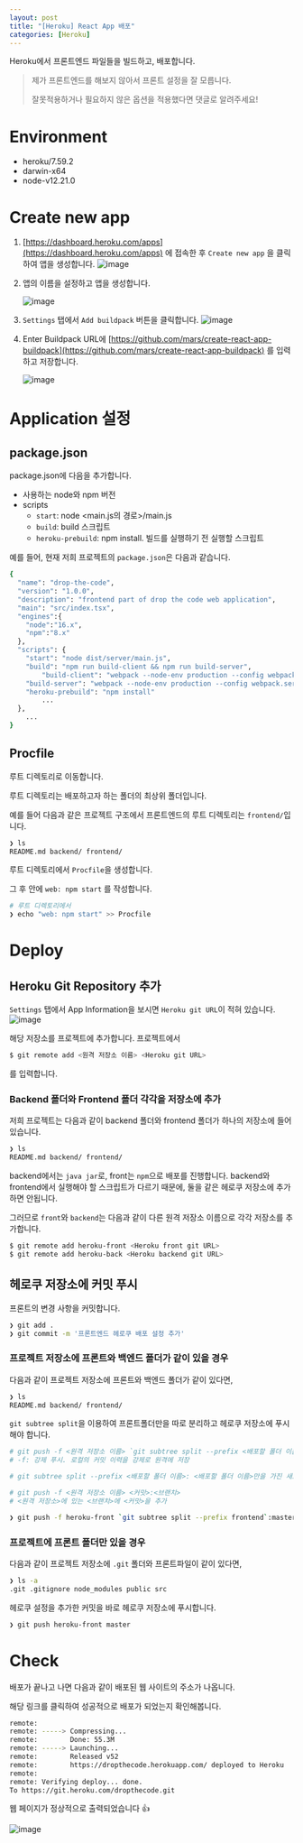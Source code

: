 ```yaml
---
layout: post
title: "[Heroku] React App 배포"
categories: [Heroku]
---
```


Heroku에서 프론트엔드 파일들을 빌드하고, 배포합니다.

> 제가 프론트엔드를 해보지 않아서 프론트 설정을 잘 모릅니다.
> 
> 잘못적용하거나 필요하지 않은 옵션을 적용했다면 댓글로 알려주세요!

# Environment
- heroku/7.59.2 
- darwin-x64 
- node-v12.21.0

# Create new app

1. [https://dashboard.heroku.com/apps](https://dashboard.heroku.com/apps) 에 접속한 후 `Create new app` 을 클릭하여 앱을 생성합니다.
   ![image](https://user-images.githubusercontent.com/56301069/145707053-b59973c1-8302-42fe-a7d4-91bf72c92541.png)


2. 앱의 이름을 설정하고 앱을 생성합니다.

   ![image](https://user-images.githubusercontent.com/56301069/145707071-ce730dca-5987-48ed-8102-4e8ce9f26d87.png)

3. `Settings` 탭에서 `Add buildpack` 버튼을 클릭합니다.
   ![image](https://user-images.githubusercontent.com/56301069/145707074-c5f21ef4-8946-4cb3-b976-ece630b440ac.png)

4. Enter Buildpack URL에 [https://github.com/mars/create-react-app-buildpack](https://github.com/mars/create-react-app-buildpack) 를 입력하고 저장합니다.

   ![image](https://user-images.githubusercontent.com/56301069/145707106-bd5b8dbc-9ffa-485b-aadd-d2311bbcb89d.png)

# Application 설정
## package.json

package.json에 다음을 추가합니다.

- 사용하는 node와 npm 버전
- scripts
    - `start`: node <main.js의 경로>/main.js
    - `build`: build 스크립트
    - `heroku-prebuild`: npm install. 빌드를 실행하기 전 실행할 스크립트

예를 들어, 현재 저희 프로젝트의 `package.json`은 다음과 같습니다.

```bash
{
  "name": "drop-the-code",
  "version": "1.0.0",
  "description": "frontend part of drop the code web application",
  "main": "src/index.tsx",
  "engines":{
    "node":"16.x",
    "npm":"8.x"
  },
  "scripts": {
    "start": "node dist/server/main.js",
    "build": "npm run build-client && npm run build-server",
		"build-client": "webpack --node-env production --config webpack.prod.ts",
    "build-server": "webpack --node-env production --config webpack.server.ts",
    "heroku-prebuild": "npm install"
		...
  },
	...
}
```

## Procfile

루트 디렉토리로 이동합니다.

루트 디렉토리는 배포하고자 하는 폴더의 최상위 폴더입니다.

예를 들어 다음과 같은 프로젝트 구조에서 프론트엔드의 루트 디렉토리는 `frontend/`입니다.

```bash
❯ ls
README.md backend/ frontend/
```

루트 디렉토리에서 `Procfile`을 생성합니다.

그 후 안에 `web: npm start` 를 작성합니다.

```bash
# 루트 디렉토리에서
❯ echo "web: npm start" >> Procfile
```

# Deploy
## Heroku Git Repository  추가

`Settings` 탭에서 App Information을 보시면 `Heroku git URL`이 적혀 있습니다.
![image](https://user-images.githubusercontent.com/56301069/145707112-8ba9a635-7d5d-4b52-9af1-4c97472147c3.png)

해당 저장소를 프로젝트에 추가합니다. 프로젝트에서

```bash
$ git remote add <원격 저장소 이름> <Heroku git URL>
```

를 입력합니다.

### Backend 폴더와 Frontend 폴더 각각을 저장소에 추가

저희 프로젝트는 다음과 같이 backend 폴더와 frontend 폴더가 하나의 저장소에 들어있습니다.

```bash
❯ ls
README.md backend/ frontend/
```

backend에서는 `java jar`로, front는 `npm`으로 배포를 진행합니다. backend와 frontend에서 실행해야 할 스크립트가 다르기 때문에, 둘을 같은 헤로쿠 저장소에 추가하면 안됩니다.

그러므로 `front`와 `backend`는 다음과 같이 다른 원격 저장소 이름으로 각각 저장소를 추가합니다.

```bash
$ git remote add heroku-front <Heroku front git URL>
$ git remote add heroku-back <Heroku backend git URL>
```

## 헤로쿠 저장소에 커밋 푸시
프론트의 변경 사항을 커밋합니다.

```bash
❯ git add .
❯ git commit -m '프론트엔드 헤로쿠 배포 설정 추가'
```

### 프로젝트 저장소에 프론트와 백엔드 폴더가 같이 있을 경우

다음과 같이 프로젝트 저장소에 프론트와 백엔드 폴더가 같이 있다면,

```bash
❯ ls
README.md backend/ frontend/
```

`git subtree split`을 이용하여 프론트폴더만을 따로 분리하고 헤로쿠 저장소에 푸시해야 합니다.

```bash
# git push -f <원격 저장소 이름> `git subtree split --prefix <배포할 폴더 이름>`:master
# -f: 강제 푸시. 로컬의 커밋 이력을 강제로 원격에 저장

# git subtree split --prefix <배포할 폴더 이름>: <배포할 폴더 이름>만을 가진 새로운 커밋 생성

# git push -f <원격 저장소 이름> <커밋>:<브랜치>
# <원격 저장소>에 있는 <브랜치>에 <커밋>을 추가

❯ git push -f heroku-front `git subtree split --prefix frontend`:master
```

### 프로젝트에 프론트 폴더만 있을 경우

다음과 같이 프로젝트 저장소에 `.git` 폴더와 프론트파일이 같이 있다면,

```bash
❯ ls -a
.git .gitignore node_modules public src
```

헤로쿠 설정을 추가한 커밋을 바로 헤로쿠 저장소에 푸시합니다.

```bash
❯ git push heroku-front master
```

# Check

배포가 끝나고 나면 다음과 같이 배포된 웹 사이트의 주소가 나옵니다.

해당 링크를 클릭하여 성공적으로 배포가 되었는지 확인해봅니다.

```bash
remote: 
remote: -----> Compressing...
remote:        Done: 55.3M
remote: -----> Launching...
remote:        Released v52
remote:        https://dropthecode.herokuapp.com/ deployed to Heroku
remote: 
remote: Verifying deploy... done.
To https://git.heroku.com/dropthecode.git
```

웹 페이지가 정상적으로 출력되었습니다 👍

![image](https://user-images.githubusercontent.com/56301069/145707196-0c6cfda5-4f96-4fc8-99f5-9fea37b16bd6.png)
